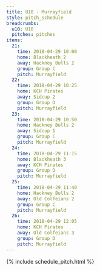 ```yaml
---
title: U10 - Murrayfield
style: pitch_schedule
breadcrumbs:
  u10: U10
  pitches: pitches
items:
  21:
    time: 2018-04-29 10:00
    home: Blackheath 2
    away: Hackney Bulls 2
    group: Group C
    pitch: Murrayfield
  22:
    time: 2018-04-29 10:25
    home: KCH Pirates
    away: Sidcup 2
    group: Group D
    pitch: Murrayfield
  23:
    time: 2018-04-29 10:50
    home: Hackney Bulls 2
    away: Sidcup 1
    group: Group C
    pitch: Murrayfield
  24:
    time: 2018-04-29 11:15
    home: Blackheath 3
    away: KCH Pirates
    group: Group D
    pitch: Murrayfield
  25:
    time: 2018-04-29 11:40
    home: Hackney Bulls 2
    away: Old Colfeians 2
    group: Group C
    pitch: Murrayfield
  26:
    time: 2018-04-29 12:05
    home: KCH Pirates
    away: Old Colfeians 3
    group: Group D
    pitch: Murrayfield
---
```


{% include schedule_pitch.html %}
